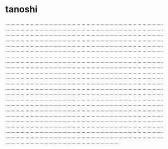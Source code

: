 # tanoshi

.................................................................................................................................................................................................................................................................................................................................................................................................................................................................................................................................................................................................................................................................................................................................................................................................................................................................................................................................................................................................................................................................................................................................................................................................................................................................................................................................................................................................................................................................................................................................................................................................................................................................................................................................................................................................................................................................................................................................................................................................................................................................................................................................................................................................................................................................................................................................................................................................................................................................................................................................................................................................................................................................................................................................................................................................................................................................................................................................